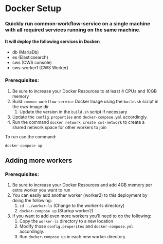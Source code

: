 # Docker Setup

### Quickly run common-workflow-service on a single machine with all required services running on the same machine.  

#### It will deploy the following services in Docker:
- db (MariaDb)
- es (Elasticsearch)
- cws (CWS console)
- cws-worker1 (CWS Worker)

### Prerequisites:

1. Be sure to increase your Docker Resources to at least 4 CPUs and 10GB memory
2. Build `common-workflow-service` Docker Image using the `build.sh` script in the cws-image dir
   1. Update the version in the `build.sh` script if necessary
3. Update the `config.properties` and `docker-compose.yml` accordingly.
4. Run the command `docker network create cws-network` to create a shared network space for other workers to join

To run use the command:
    
    docker-compose up

## Adding more workers

### Prerequisites:

1. Be sure to increase your Docker Resources and add 4GB memory per extra worker you want to run
2. You can easily add another worker (worker2) to this deployment by doing the following:
   1. `cd ../worker-ls`  (Change to the worker-ls directory)
   2. `docker-compose up`  (Startup worker2)
3. If you want to add even more workers you'll need to do the following:
   1. Copy the `worker-ls` directory to a new location
   2. Modify those `config.properites` and `docker-compose.yml` accordingly.
   3. Run `docker-compose up` in each new worker directory